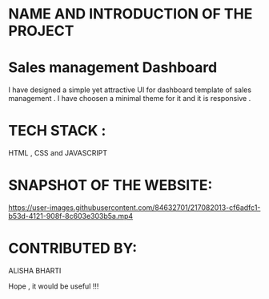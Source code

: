 # NAME AND INTRODUCTION OF THE PROJECT
# Sales management Dashboard
I have designed a simple yet attractive UI for dashboard template of sales management . I have choosen a minimal theme for it and it is responsive .

# TECH STACK :
HTML , CSS and JAVASCRIPT 

# SNAPSHOT OF THE WEBSITE:
https://user-images.githubusercontent.com/84632701/217082013-cf6adfc1-b53d-4121-908f-8c603e303b5a.mp4





# CONTRIBUTED BY:
ALISHA BHARTI

Hope , it would be useful !!!







